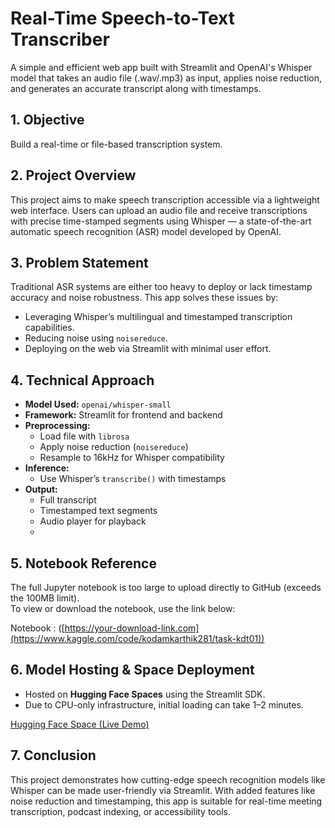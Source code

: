 # Real-Time Speech-to-Text Transcriber

A simple and efficient web app built with Streamlit and OpenAI's Whisper model that takes an audio file (.wav/.mp3) as input, applies noise reduction, and generates an accurate transcript along with timestamps.

## 1. Objective
Build a real-time or file-based transcription system.

## 2. Project Overview

This project aims to make speech transcription accessible via a lightweight web interface. Users can upload an audio file and receive transcriptions with precise time-stamped segments using Whisper — a state-of-the-art automatic speech recognition (ASR) model developed by OpenAI.

## 3. Problem Statement

Traditional ASR systems are either too heavy to deploy or lack timestamp accuracy and noise robustness. This app solves these issues by:

- Leveraging Whisper’s multilingual and timestamped transcription capabilities.
- Reducing noise using `noisereduce`.
- Deploying on the web via Streamlit with minimal user effort.

## 4. Technical Approach

- **Model Used:** `openai/whisper-small`
- **Framework:** Streamlit for frontend and backend
- **Preprocessing:**
  - Load file with `librosa`
  - Apply noise reduction (`noisereduce`)
  - Resample to 16kHz for Whisper compatibility
- **Inference:**
  - Use Whisper’s `transcribe()` with timestamps
- **Output:**
  - Full transcript
  - Timestamped text segments
  - Audio player for playback
  - 
## 5. Notebook Reference
The full Jupyter notebook is too large to upload directly to GitHub (exceeds the 100MB limit).  
To view or download the notebook, use the link below:

Notebook : ([https://your-download-link.com](https://www.kaggle.com/code/kodamkarthik281/task-kdt01)) 

## 6. Model Hosting & Space Deployment

- Hosted on **Hugging Face Spaces** using the Streamlit SDK.
- Due to CPU-only infrastructure, initial loading can take 1–2 minutes.

[Hugging Face Space (Live Demo)](https://kodamkarthik281-audio-to-text.hf.space)

## 7. Conclusion

This project demonstrates how cutting-edge speech recognition models like Whisper can be made user-friendly via Streamlit. With added features like noise reduction and timestamping, this app is suitable for real-time meeting transcription, podcast indexing, or accessibility tools.


